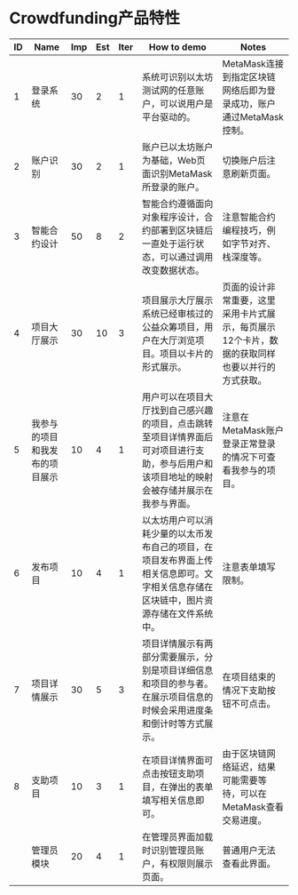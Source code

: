 # Crowdfunding产品特性

| ID   | Name                           | Imp  | Est  | Iter | How to demo                                                  | Notes                                                        |
| ---- | ------------------------------ | ---- | ---- | ---- | ------------------------------------------------------------ | ------------------------------------------------------------ |
| 1    | 登录系统                       | 30   | 2    | 1    | 系统可识别以太坊测试网的任意账户，可以说用户是平台驱动的。   | MetaMask连接到指定区块链网络后即为登录成功，账户通过MetaMask控制。 |
| 2    | 账户识别                       | 30   | 2    | 1    | 账户已以太坊账户为基础，Web页面识别MetaMask所登录的账户。    | 切换账户后注意刷新页面。                                     |
| 3    | 智能合约设计                   | 50   | 8    | 2    | 智能合约遵循面向对象程序设计，合约部署到区块链后一直处于运行状态，可以通过调用改变数据状态。 | 注意智能合约编程技巧，例如字节对齐、栈深度等。               |
| 4    | 项目大厅展示                   | 30   | 10   | 3    | 项目展示大厅展示系统已经审核过的公益众筹项目，用户在大厅浏览项目。项目以卡片的形式展示。 | 页面的设计非常重要，这里采用卡片式展示，每页展示12个卡片，数据的获取同样也要以并行的方式获取。 |
| 5    | 我参与的项目和我发布的项目展示 | 10   | 4    | 1    | 用户可以在项目大厅找到自己感兴趣的项目，点击跳转至项目详情界面后可对项目进行支助，参与后用户和该项目地址的映射会被存储并展示在我参与界面。 | 注意在MetaMask账户登录正常登录的情况下可查看我参与的项目。   |
| 6    | 发布项目                       | 10   | 4    | 1    | 以太坊用户可以消耗少量的以太币发布自己的项目，在项目发布界面上传相关信息即可。文字相关信息存储在区块链中，图片资源存储在文件系统中。 | 注意表单填写限制。                                           |
| 7    | 项目详情展示                   | 30   | 5    | 3    | 项目详情展示有两部分需要展示，分别是项目详细信息和项目的参与者。在展示项目信息的时候会采用进度条和倒计时等方式展示。 | 在项目结束的情况下支助按钮不可点击。                         |
| 8    | 支助项目                       | 10   | 3    | 1    | 在项目详情界面可点击按钮支助项目，在弹出的表单填写相关信息即可。 | 由于区块链网络延迟，结果可能需要等待，可以在MetaMask查看交易进度。 |
|      | 管理员模块                     | 20   | 4    | 1    | 在管理员界面加载时识别管理员账户，有权限则展示页面。         | 普通用户无法查看此界面。                                     |